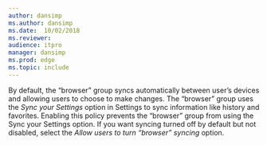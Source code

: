```yaml
---
author: dansimp
ms.author: dansimp
ms.date:  10/02/2018
ms.reviewer: 
audience: itpromanager: dansimp
ms.prod: edge
ms.topic: include
---
```


By default, the “browser” group syncs automatically between user’s devices and allowing users to choose to make changes.  The “browser” group uses the _Sync your Settings_ option in Settings to sync information like history and favorites. Enabling this policy prevents the “browser” group from using the Sync your Settings option.  If you want syncing turned off by default but not disabled, select the _Allow users to turn “browser” syncing_ option.

